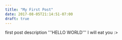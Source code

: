 ```yaml
---
title: "My First Post"
date: 2017-08-05T21:14:51-07:00
draft: true
---
```

first post description
'''HELLO WORLD'''
I will eat you :>
